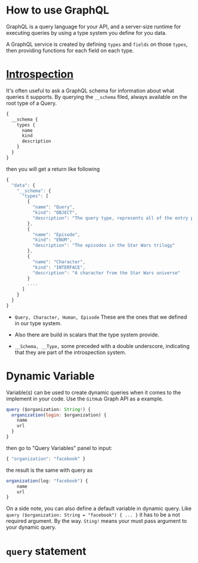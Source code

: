# How to use GraphQL

GraphQL is a query language for your API, and a server-size runtime for executing queries by using a type system you define for you data.<br>

A GraphQL service is created by defining `types` and `fields` on those `types`, then providing functions for each field on each type. 

# [Introspection](https://graphql.org/learn/introspection/)

It's often useful to ask a GraphQL schema for information about what queries it supports. By querying the `__schema` filed, always available on the root type of a Query.

```js
{
  __schema {
    types {
      name
      kind
      description
    }
  }
}
```
then you will get a return like following
```js
{
  "data": {
    "__schema": {
      "types": [
        {
          "name": "Query",
          "kind": "OBJECT",
          "description": "The query type, represents all of the entry points into our object graph"
        },
        {
          "name": "Episode",
          "kind": "ENUM",
          "description": "The episodes in the Star Wars trilogy"
        },
        {
          "name": "Character",
          "kind": "INTERFACE",
          "description": "A character from the Star Wars universe"
        }
        ....
      ]
    }
  }
}
```
- `Query, Character, Human, Episode` These are the ones that we defined in our type system.

- Also there are build in scalars that the type system provide.

- `__Schema, __Type,` some preceded with a double underscore, indicating that they are part of the introspection system.

# Dynamic Variable

Variable(s) can be used to create dynamic queries when it comes to the implement in your code. Use the `GitHub` Graph API as a example. 
```js
query ($organization: String!) {
  organization(login: $organization) {
    name
    url
  }
}
```
then go to "Query Variables" panel to input:
```js
{ "organization": "facebook" }
```
the result is the same with query as 
```js
organization(log: "facebook") {
    name
    url
}
```
On a side note, you can also define a default variable in dynamic query. Like `query ($organization: String = "facebook") { ... }` it has to be a not required argument. By the way. `Sting!` means your must pass argument to your dynamic query.

# `query` statement

